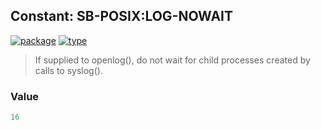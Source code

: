 ## Constant: SB-POSIX:LOG-NOWAIT
[![package](https://img.shields.io/badge/Package-SB--POSIX-5f9ea0.svg?style=social&colorA=999999)](../) [![type](https://img.shields.io/badge/Type-Constant-5f9ea0.svg?style=social&colorA=999999)](../#constant) 

> If supplied to openlog(), do not wait for child processes created by calls to syslog().

### Value
```cl
16
```
